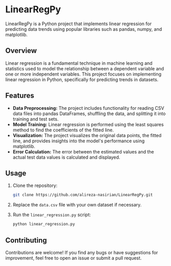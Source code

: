 # LinearRegPy

LinearRegPy is a Python project that implements linear regression for predicting data trends using popular libraries such as pandas, numpy, and matplotlib.

## Overview

Linear regression is a fundamental technique in machine learning and statistics used to model the relationship between a dependent variable and one or more independent variables. This project focuses on implementing linear regression in Python, specifically for predicting trends in datasets.

## Features

- **Data Preprocessing:** The project includes functionality for reading CSV data files into pandas DataFrames, shuffling the data, and splitting it into training and test sets.
- **Model Training:** Linear regression is performed using the least squares method to find the coefficients of the fitted line.
- **Visualization:** The project visualizes the original data points, the fitted line, and provides insights into the model's performance using matplotlib.
- **Error Calculation:** The error between the estimated values and the actual test data values is calculated and displayed.

## Usage

1. Clone the repository:

    ```bash
    git clone https://github.com/alireza-nasirian/LinearRegPy.git
    ```

2. Replace the `data.csv` file with your own dataset if necessary.

3. Run the `linear_regression.py` script:

    ```bash
    python linear_regression.py
    ```

## Contributing

Contributions are welcome! If you find any bugs or have suggestions for improvement, feel free to open an issue or submit a pull request.

